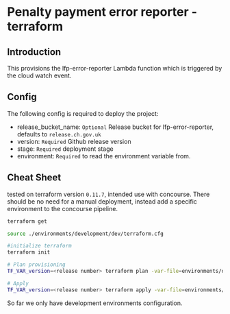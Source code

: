 # Penalty payment error reporter - terraform

## Introduction
This provisions the lfp-error-reporter Lambda function which is triggered by the cloud watch event.

## Config
The following config is required to deploy the project:
- release_bucket_name: `Optional` Release bucket for lfp-error-reporter, defaults to `release.ch.gov.uk`
- version: `Required` Github release version
- stage: `Required` deployment stage
- environment: `Required` to read the environment variable from.

## Cheat Sheet
tested on terraform version `0.11.7`, intended use with concourse. There should be no need for a manual deployment, instead add a specific environment to the concourse pipeline.

```sh
terraform get

source ./environments/development/dev/terraform.cfg

#initialize terraform
terraform init 

# Plan provisioning
TF_VAR_version=<release number> terraform plan -var-file=environments/development/<environment>/vars

# Apply
TF_VAR_version=<release number> terraform apply -var-file=environments/development/<environment>/vars
```

So far we only have development environments configuration. 